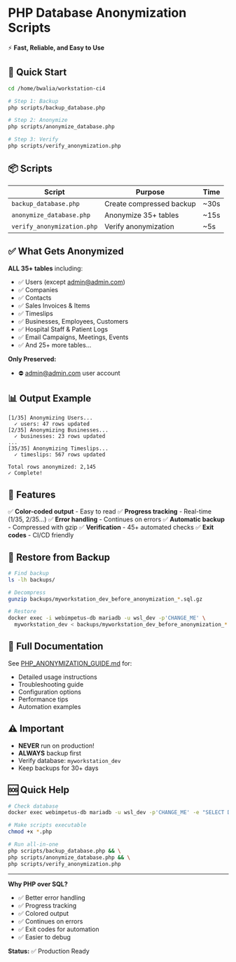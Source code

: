 # PHP Database Anonymization Scripts

⚡ **Fast, Reliable, and Easy to Use**

## 🚀 Quick Start

```bash
cd /home/bwalia/workstation-ci4

# Step 1: Backup
php scripts/backup_database.php

# Step 2: Anonymize
php scripts/anonymize_database.php

# Step 3: Verify
php scripts/verify_anonymization.php
```

## 📦 Scripts

| Script | Purpose | Time |
|--------|---------|------|
| `backup_database.php` | Create compressed backup | ~30s |
| `anonymize_database.php` | Anonymize 35+ tables | ~15s |
| `verify_anonymization.php` | Verify anonymization | ~5s |

## ✅ What Gets Anonymized

**ALL 35+ tables** including:
- ✅ Users (except admin@admin.com)
- ✅ Companies
- ✅ Contacts
- ✅ Sales Invoices & Items
- ✅ Timeslips
- ✅ Businesses, Employees, Customers
- ✅ Hospital Staff & Patient Logs
- ✅ Email Campaigns, Meetings, Events
- ✅ And 25+ more tables...

**Only Preserved:**
- ⛔ admin@admin.com user account

## 📊 Output Example

```
[1/35] Anonymizing Users...
  ✓ users: 47 rows updated
[2/35] Anonymizing Businesses...
  ✓ businesses: 23 rows updated
...
[35/35] Anonymizing Timeslips...
  ✓ timeslips: 567 rows updated

Total rows anonymized: 2,145
✓ Complete!
```

## 🔧 Features

✅ **Color-coded output** - Easy to read
✅ **Progress tracking** - Real-time (1/35, 2/35...)
✅ **Error handling** - Continues on errors
✅ **Automatic backup** - Compressed with gzip
✅ **Verification** - 45+ automated checks
✅ **Exit codes** - CI/CD friendly

## 🔄 Restore from Backup

```bash
# Find backup
ls -lh backups/

# Decompress
gunzip backups/myworkstation_dev_before_anonymization_*.sql.gz

# Restore
docker exec -i webimpetus-db mariadb -u wsl_dev -p'CHANGE_ME' \
  myworkstation_dev < backups/myworkstation_dev_before_anonymization_*.sql
```

## 📖 Full Documentation

See [PHP_ANONYMIZATION_GUIDE.md](PHP_ANONYMIZATION_GUIDE.md) for:
- Detailed usage instructions
- Troubleshooting guide
- Configuration options
- Performance tips
- Automation examples

## ⚠️ Important

- **NEVER** run on production!
- **ALWAYS** backup first
- Verify database: `myworkstation_dev`
- Keep backups for 30+ days

## 🆘 Quick Help

```bash
# Check database
docker exec webimpetus-db mariadb -u wsl_dev -p'CHANGE_ME' -e "SELECT DATABASE();"

# Make scripts executable
chmod +x *.php

# Run all-in-one
php scripts/backup_database.php && \
php scripts/anonymize_database.php && \
php scripts/verify_anonymization.php
```

---

**Why PHP over SQL?**
- ✅ Better error handling
- ✅ Progress tracking
- ✅ Colored output
- ✅ Continues on errors
- ✅ Exit codes for automation
- ✅ Easier to debug

**Status:** ✅ Production Ready
